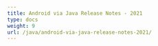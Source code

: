 ```yaml
---
title: Android via Java Release Notes - 2021
type: docs
weight: 9
url: /java/android-via-java-release-notes-2021/
---
```



